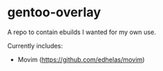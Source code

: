 # gentoo-overlay
A repo to contain ebuilds I wanted for my own use.

Currently includes:
* Movim (https://github.com/edhelas/movim)

